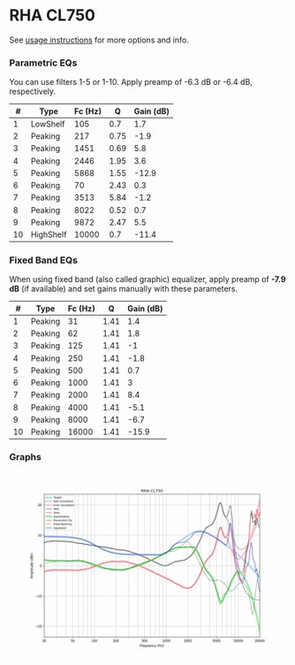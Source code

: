 # RHA CL750
See [usage instructions](https://github.com/jaakkopasanen/AutoEq#usage) for more options and info.

### Parametric EQs
You can use filters 1-5 or 1-10. Apply preamp of -6.3 dB or -6.4 dB, respectively.

|   # | Type      |   Fc (Hz) |    Q |   Gain (dB) |
|-----|-----------|-----------|------|-------------|
|   1 | LowShelf  |       105 | 0.7  |         1.7 |
|   2 | Peaking   |       217 | 0.75 |        -1.9 |
|   3 | Peaking   |      1451 | 0.69 |         5.8 |
|   4 | Peaking   |      2446 | 1.95 |         3.6 |
|   5 | Peaking   |      5868 | 1.55 |       -12.9 |
|   6 | Peaking   |        70 | 2.43 |         0.3 |
|   7 | Peaking   |      3513 | 5.84 |        -1.2 |
|   8 | Peaking   |      8022 | 0.52 |         0.7 |
|   9 | Peaking   |      9872 | 2.47 |         5.5 |
|  10 | HighShelf |     10000 | 0.7  |       -11.4 |

### Fixed Band EQs
When using fixed band (also called graphic) equalizer, apply preamp of **-7.9 dB** (if available) and set gains manually with these parameters.

|   # | Type    |   Fc (Hz) |    Q |   Gain (dB) |
|-----|---------|-----------|------|-------------|
|   1 | Peaking |        31 | 1.41 |         1.4 |
|   2 | Peaking |        62 | 1.41 |         1.8 |
|   3 | Peaking |       125 | 1.41 |        -1   |
|   4 | Peaking |       250 | 1.41 |        -1.8 |
|   5 | Peaking |       500 | 1.41 |         0.7 |
|   6 | Peaking |      1000 | 1.41 |         3   |
|   7 | Peaking |      2000 | 1.41 |         8.4 |
|   8 | Peaking |      4000 | 1.41 |        -5.1 |
|   9 | Peaking |      8000 | 1.41 |        -6.7 |
|  10 | Peaking |     16000 | 1.41 |       -15.9 |

### Graphs
![](./RHA%20CL750.png)
